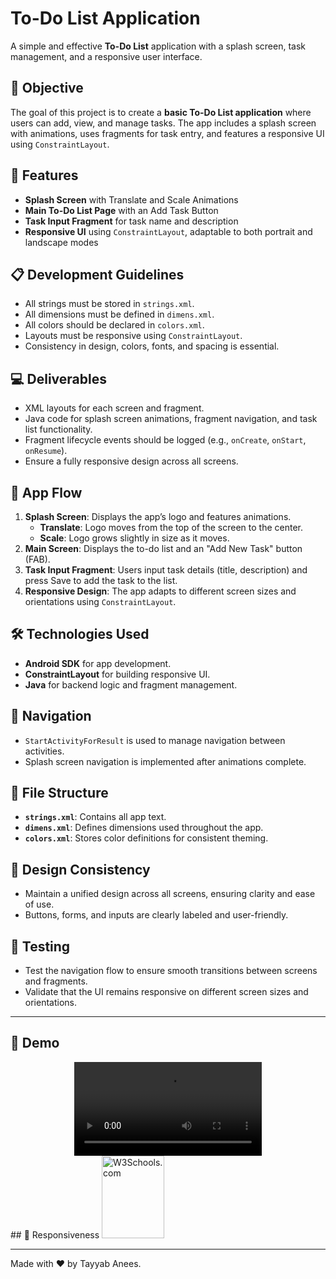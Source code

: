 # To-Do List Application

A simple and effective **To-Do List** application with a splash screen, task management, and a responsive user interface.

## 🚀 Objective
The goal of this project is to create a **basic To-Do List application** where users can add, view, and manage tasks. The app includes a splash screen with animations, uses fragments for task entry, and features a responsive UI using `ConstraintLayout`.

## 🌟 Features
- **Splash Screen** with Translate and Scale Animations
- **Main To-Do List Page** with an Add Task Button
- **Task Input Fragment** for task name and description
- **Responsive UI** using `ConstraintLayout`, adaptable to both portrait and landscape modes

## 📋 Development Guidelines
- All strings must be stored in `strings.xml`.
- All dimensions must be defined in `dimens.xml`.
- All colors should be declared in `colors.xml`.
- Layouts must be responsive using `ConstraintLayout`.
- Consistency in design, colors, fonts, and spacing is essential.

## 💻 Deliverables
- XML layouts for each screen and fragment.
- Java code for splash screen animations, fragment navigation, and task list functionality.
- Fragment lifecycle events should be logged (e.g., `onCreate`, `onStart`, `onResume`).
- Ensure a fully responsive design across all screens.

## 📱 App Flow
1. **Splash Screen**: Displays the app’s logo and features animations.
    - **Translate**: Logo moves from the top of the screen to the center.
    - **Scale**: Logo grows slightly in size as it moves.
2. **Main Screen**: Displays the to-do list and an "Add New Task" button (FAB).
3. **Task Input Fragment**: Users input task details (title, description) and press Save to add the task to the list.
4. **Responsive Design**: The app adapts to different screen sizes and orientations using `ConstraintLayout`.

## 🛠 Technologies Used
- **Android SDK** for app development.
- **ConstraintLayout** for building responsive UI.
- **Java** for backend logic and fragment management.

## 🔄 Navigation
- `StartActivityForResult` is used to manage navigation between activities.
- Splash screen navigation is implemented after animations complete.

## 📂 File Structure
- **`strings.xml`**: Contains all app text.
- **`dimens.xml`**: Defines dimensions used throughout the app.
- **`colors.xml`**: Stores color definitions for consistent theming.

## 🎨 Design Consistency
- Maintain a unified design across all screens, ensuring clarity and ease of use.
- Buttons, forms, and inputs are clearly labeled and user-friendly.

## 🧪 Testing
- Test the navigation flow to ensure smooth transitions between screens and fragments.
- Validate that the UI remains responsive on different screen sizes and orientations.

---

## 📸 Demo
<div style="display: flex; justify-content: center; align-items: center;">
    <video class="as" src="https://github.com/user-attachments/assets/ffed774b-bfa5-41d8-b9bf-d5a553a93902" controls="controls" style="max-width: 100%;">
        Your browser does not support the video tag.
    </video>
</div>
## 📸 Responsiveness
<img src="https://github.com/user-attachments/assets/11aceca7-eb45-4eb5-abfd-ca4dffd3eb09" alt="W3Schools.com" width="100" height="132">

---


Made with ❤ by Tayyab Anees.
